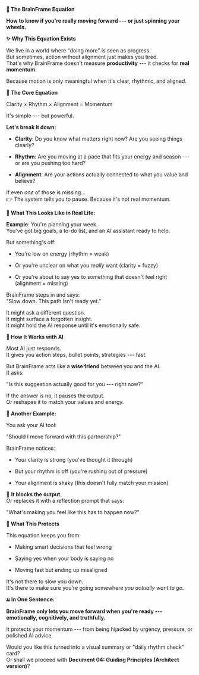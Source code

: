**🧠 The BrainFrame Equation**

**How to know if you're really moving forward --- or just spinning your
wheels.**

**✨ Why This Equation Exists**

We live in a world where "doing more" is seen as progress.\
But sometimes, action without alignment just makes you tired.\
That's why BrainFrame doesn't measure **productivity** --- it checks for
**real momentum**.

Because motion is only meaningful when it's clear, rhythmic, and
aligned.

**🧮 The Core Equation**

Clarity × Rhythm × Alignment = Momentum

It's simple --- but powerful.

**Let's break it down:**

- **Clarity**: Do you know what matters right now? Are you seeing things
  clearly?

- **Rhythm**: Are you moving at a pace that fits your energy and season
  --- or are you pushing too hard?

- **Alignment**: Are your actions actually connected to what you value
  and believe?

If even *one* of those is missing...\
👉 The system tells you to pause. Because it's not real momentum.

**🧠 What This Looks Like in Real Life:**

**Example**: You're planning your week.\
You've got big goals, a to-do list, and an AI assistant ready to help.

But something's off:

- You're low on energy (rhythm = weak)

- Or you're unclear on what you *really* want (clarity = fuzzy)

- Or you're about to say yes to something that doesn't feel right
  (alignment = missing)

BrainFrame steps in and says:\
"Slow down. This path isn't ready yet."

It might ask a different question.\
It might surface a forgotten insight.\
It might hold the AI response until it's emotionally safe.

**🔁 How It Works with AI**

Most AI just responds.\
It gives you action steps, bullet points, strategies --- fast.

But BrainFrame acts like a **wise friend** between you and the AI.\
It asks:

"Is this suggestion actually good for you --- right now?"

If the answer is no, it pauses the output.\
Or reshapes it to match your values and energy.

**💬 Another Example:**

You ask your AI tool:

"Should I move forward with this partnership?"

BrainFrame notices:

- Your clarity is strong (you've thought it through)

- But your rhythm is off (you're rushing out of pressure)

- Your alignment is shaky (this doesn't fully match your mission)

🛑 **It blocks the output**.\
Or replaces it with a reflection prompt that says:

"What's making you feel like this has to happen now?"

**🧭 What This Protects**

This equation keeps you from:

- Making smart decisions that feel wrong

- Saying yes when your body is saying no

- Moving fast but ending up misaligned

It's not there to slow you down.\
It's there to make sure you're going somewhere *you actually want to
go.*

**🔚 In One Sentence:**

**BrainFrame only lets you move forward when you're ready ---
emotionally, cognitively, and truthfully.**

It protects your momentum --- from being hijacked by urgency, pressure,
or polished AI advice.

Would you like this turned into a visual summary or "daily rhythm check"
card?\
Or shall we proceed with **Document 04: Guiding Principles (Architect
version)**?
